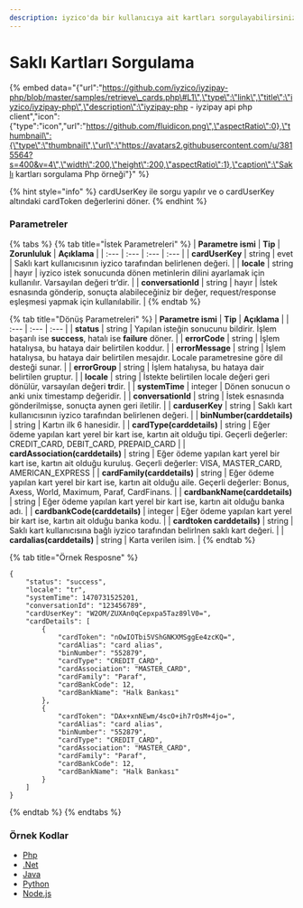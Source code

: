 ```yaml
---
description: iyzico'da bir kullanıcıya ait kartları sorgulayabilirsiniz.
---
```


# Saklı Kartları Sorgulama

{% embed data="{\"url\":\"https://github.com/iyzico/iyzipay-php/blob/master/samples/retrieve\_cards.php\#L1\",\"type\":\"link\",\"title\":\"iyzico/iyzipay-php\",\"description\":\"iyzipay-php - iyzipay api php client\",\"icon\":{\"type\":\"icon\",\"url\":\"https://github.com/fluidicon.png\",\"aspectRatio\":0},\"thumbnail\":{\"type\":\"thumbnail\",\"url\":\"https://avatars2.githubusercontent.com/u/3815564?s=400&v=4\",\"width\":200,\"height\":200,\"aspectRatio\":1},\"caption\":\"Saklı kartları sorgulama Php örneği\"}" %}

{% hint style="info" %}
cardUserKey ile sorgu yapılır ve o cardUserKey altındaki cardToken değerlerini döner.
{% endhint %}

### Parametreler

{% tabs %}
{% tab title="İstek Parametreleri" %}
| **Parametre ismi** | **Tip** | **Zorunluluk** | **Açıklama** |
| :--- | :--- | :--- | :--- |
| **cardUserKey** | string | evet | Saklı kart kullanıcısının iyzico tarafından belirlenen değeri. |
| **locale** | string | hayır | iyzico istek sonucunda dönen metinlerin dilini ayarlamak için kullanılır. Varsayılan değeri tr’dir. |
| **conversationId** | string | hayır | İstek esnasında gönderip, sonuçta alabileceğiniz bir değer, request/response eşleşmesi yapmak için kullanılabilir. |
{% endtab %}

{% tab title="Dönüş Parametreleri" %}
| **Parametre ismi** | **Tip** | **Açıklama** |
| :--- | :--- | :--- |
| **status** | string | Yapılan isteğin sonucunu bildirir. İşlem başarılı ise **success**, hatalı ise **failure** döner. |
| **errorCode** | string | İşlem hatalıysa, bu hataya dair belirtilen koddur. |
| **errorMessage** | string | İşlem hatalıysa, bu hataya dair belirtilen mesajdır. Locale parametresine göre dil desteği sunar. |
| **errorGroup** | string | İşlem hatalıysa, bu hataya dair belirtilen gruptur. |
| **locale** | string | İstekte belirtilen locale değeri geri dönülür, varsayılan değeri **tr**dir. |
| **systemTime** | integer | Dönen sonucun o anki unix timestamp değeridir. |
| **conversationId** | string | İstek esnasında gönderilmişse, sonuçta aynen geri iletilir. |
| **carduserKey** | string | Saklı kart kullanıcısının iyzico tarafından belirlenen değeri. |
| **binNumber\(carddetails\)** | string | Kartın ilk 6 hanesidir. |
| **cardType\(carddetails\)** | string | Eğer ödeme yapılan kart yerel bir kart ise, kartın ait olduğu tipi. Geçerli değerler: CREDIT\_CARD, DEBIT\_CARD, PREPAID\_CARD |
| **cardAssociation\(carddetails\)** | string | Eğer ödeme yapılan kart yerel bir kart ise, kartın ait olduğu kuruluş. Geçerli değerler: VISA, MASTER\_CARD, AMERICAN\_EXPRESS |
| **cardFamily\(carddetails\)** | string | Eğer ödeme yapılan kart yerel bir kart ise, kartın ait olduğu aile. Geçerli değerler: Bonus, Axess, World, Maximum, Paraf, CardFinans. |
| **cardbankName\(carddetails\)** | string | Eğer ödeme yapılan kart yerel bir kart ise, kartın ait olduğu banka adı. |
| **cardbankCode\(carddetails\)** | integer | Eğer ödeme yapılan kart yerel bir kart ise, kartın ait olduğu banka kodu. |
| **cardtoken carddetails\)** | string | Saklı kart kullanıcısına bağlı iyzico tarafından belirlnen saklı kart değeri. |
| **cardalias\(carddetails\)** | string | Karta verilen isim. |
{% endtab %}

{% tab title="Örnek Resposne" %}
```text
{
    "status": "success",
    "locale": "tr",
    "systemTime": 1470731525201,
    "conversationId": "123456789",
    "cardUserKey": "W2OM/ZUXAn0qCepxpa5Taz89lV0=",
    "cardDetails": [
        {
            "cardToken": "nOwIOTbi5VShGNKXMSggEe4zcKQ=",
            "cardAlias": "card alias",
            "binNumber": "552879",
            "cardType": "CREDIT_CARD",
            "cardAssociation": "MASTER_CARD",
            "cardFamily": "Paraf",
            "cardBankCode": 12,
            "cardBankName": "Halk Bankası"
        },
        {
            "cardToken": "DAx+xnNEwm/4scO+ih7rOsM+4jo=",
            "cardAlias": "card alias",
            "binNumber": "552879",
            "cardType": "CREDIT_CARD",
            "cardAssociation": "MASTER_CARD",
            "cardFamily": "Paraf",
            "cardBankCode": 12,
            "cardBankName": "Halk Bankası"
        }
    ]
}
```
{% endtab %}
{% endtabs %}

### **Örnek Kodlar**

* [Php](https://github.com/iyzico/iyzipay-php/blob/master/samples/retrieve_cards.php#L1)
* [.Net](https://github.com/iyzico/iyzipay-dotnet/blob/master/Iyzipay.Samples/CardStorageSample.cs#L124)
* [Java](https://github.com/iyzico/iyzipay-java/blob/master/src/test/java/com/iyzipay/sample/CardStorageSample.java#L125)
* [Python](https://github.com/iyzico/iyzipay-python/blob/master/samples/retrieve_cards.py#L11)
* [Node.js](https://github.com/iyzico/iyzipay-node/blob/master/samples/IyzipaySamples.js#L217)

